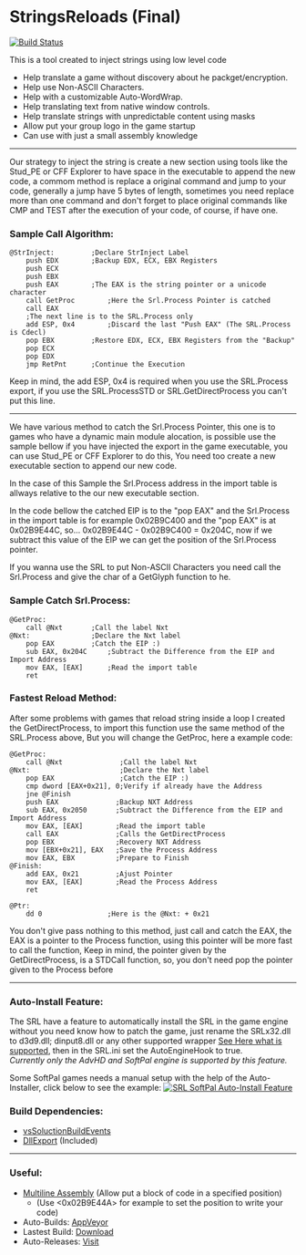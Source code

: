 # StringsReloads (Final)
[![Build Status](https://ci.appveyor.com/api/projects/status/github/marcussacana/StringReloads?branch=master&retina=true)](https://ci.appveyor.com/project/marcussacana/StringReloads)


This is a tool created to inject strings using low level code

* Help translate a game without discovery about he packget/encryption.
* Help use Non-ASCII Characters.
* Help with a customizable Auto-WordWrap.
* Help translating text from native window controls.
* Help translate strings with unpredictable content using masks
* Allow put your group logo in the game startup
* Can use with just a small assembly knowledge


---
Our strategy to inject the string is create a new section using tools like the Stud_PE or CFF Explorer to have space in the executable to append the new code, a commom method is replace a original command and jump to your code, generally a jump have 5 bytes of length, sometimes you need replace more than one command and don't forget to place original commands like CMP and TEST after the execution of your code, of course, if have one.

### Sample Call Algorithm:
```Assembly
@StrInject:			;Declare StrInject Label
	push EDX		;Backup EDX, ECX, EBX Registers
	push ECX
	push EBX
	push EAX		;The EAX is the string pointer or a unicode character
	call GetProc		;Here the Srl.Process Pointer is catched
	call EAX
	;The next line is to the SRL.Process only
	add ESP, 0x4		;Discard the last "Push EAX" (The SRL.Process is Cdecl)
	pop EBX			;Restore EDX, ECX, EBX Registers from the "Backup"
	pop ECX
	pop EDX
	jmp RetPnt		;Continue the Execution
```
Keep in mind, the add ESP, 0x4 is required when you use the SRL.Process export, if you use the SRL.ProcessSTD or SRL.GetDirectProcess you can't put this line.

---

We have various method to catch the Srl.Process Pointer, this one is to games who have a dynamic main module alocation, is possible use the sample bellow if you have injected the export in the game executable, you can use Stud_PE or CFF Explorer to do this, You need too create a new executable section to append our new code. 

In the case of this Sample the Srl.Process address in the import table is allways relative to the our new executable section.

In the code bellow the catched EIP is to the "pop EAX" and the Srl.Process in the import table is for example 0x02B9C400 and the "pop EAX" is at 0x02B9E44C, so...
0x02B9E44C - 0x02B9C400 = 0x204C, now if we subtract this value of the EIP we can get the position of the Srl.Process pointer.

If you wanna use the SRL to put Non-ASCII Characters you need call the Srl.Process and give the char of a GetGlyph function to he.

### Sample Catch Srl.Process:
```Assembly
@GetProc:
	call @Nxt		;Call the label Nxt
@Nxt:				;Declare the Nxt label
	pop EAX 		;Catch the EIP :)
	sub EAX, 0x204C		;Subtract the Difference from the EIP and Import Address
	mov EAX, [EAX]		;Read the import table
	ret
```
### Fastest Reload Method:
After some problems with games that reload string inside a loop I created the GetDirectProcess, to import this function use the same method of the SRL.Process above, But you will change the GetProc, here a example code:

```Assembly
@GetProc:
	call @Nxt	    	   ;Call the label Nxt
@Nxt:			    	   ;Declare the Nxt label
	pop EAX 		       ;Catch the EIP :)
	cmp dword [EAX+0x21], 0;Verify if already have the Address
	jne @Finish
	push EAX              ;Backup NXT Address
	sub EAX, 0x2050		  ;Subtract the Difference from the EIP and Import Address
	mov EAX, [EAX]		  ;Read the import table
	call EAX              ;Calls the GetDirectProcess
	pop EBX               ;Recovery NXT Address
	mov [EBX+0x21], EAX   ;Save the Process Address
	mov EAX, EBX          ;Prepare to Finish
@Finish:
	add EAX, 0x21         ;Ajust Pointer
	mov EAX, [EAX]		  ;Read the Process Address
	ret

@Ptr:
	dd 0                ;Here is the @Nxt: + 0x21

```
You don't give pass nothing to this method, just call and catch the EAX, the EAX is a pointer to the Process function, using this pointer will be more fast to call the function, Keep in mind, the pointer given by the GetDirectProcess, is a STDCall function, so, you don't need pop the pointer given to the Process before

---

### Auto-Install Feature:
The SRL have a feature to automatically install the SRL in the game engine without you need know how to patch the game, just rename the SRLx32.dll to d3d9.dll; dinput8.dll or any other supported wrapper [See Here what is supported](https://github.com/marcussacana/StringReloads/tree/master/SRL/Wrapper), then in the SRL.ini set the AutoEngineHook to true.    
*Currently only the AdvHD and SoftPal engine is supported by this feature.*

Some SoftPal games needs a manual setup with the help of the Auto-Installer, click below to see the example:
[![SRL SoftPal Auto-Install Feature](http://img.youtube.com/vi/RAgZQBWqiJQ/0.jpg)](http://www.youtube.com/watch?v=RAgZQBWqiJQ "SRL SoftPal Auto-Install Feature")

### Build Dependencies:
*	[vsSoluctionBuildEvents](https://github.com/3F/vsSolutionBuildEvent)
*	[DllExport](https://github.com/3F/DllExport) (Included)
---
### Useful:
* [Multiline Assembly](http://rammichael.com/multimate-assembler) (Allow put a block of code in a specified position)
	*  (Use <0x02B9E44A> for example to set the position to write your code)
* Auto-Builds: [AppVeyor](https://ci.appveyor.com/project/marcussacana/StringReloads/build/artifacts)
* Lastest Build: [Download](https://ci.appveyor.com/api/projects/marcussacana/StringReloads/artifacts/SRL/bin/SRLEngine.zip)
* Auto-Releases: [Visit](https://github.com/marcussacana/StringReloads/releases/latest)
